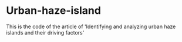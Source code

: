 # Urban-haze-island
This is the code of the article of 'Identifying and analyzing urban haze islands and their driving factors'
